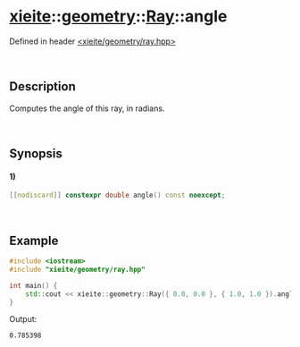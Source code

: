 # [xieite](../../../../../xieite.md)\:\:[geometry](../../../../../geometry.md)\:\:[Ray](../../../ray.md)\:\:angle
Defined in header [<xieite/geometry/ray.hpp>](../../../../../../include/xieite/geometry/ray.hpp)

&nbsp;

## Description
Computes the angle of this ray, in radians.

&nbsp;

## Synopsis
#### 1)
```cpp
[[nodiscard]] constexpr double angle() const noexcept;
```

&nbsp;

## Example
```cpp
#include <iostream>
#include "xieite/geometry/ray.hpp"

int main() {
    std::cout << xieite::geometry::Ray({ 0.0, 0.0 }, { 1.0, 1.0 }).angle() << '\n';
}
```
Output:
```
0.785398
```
